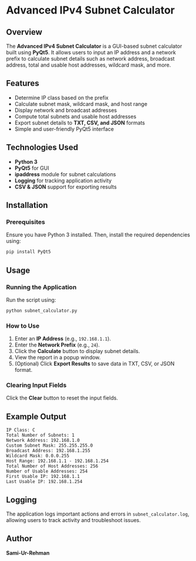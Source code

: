 # Advanced IPv4 Subnet Calculator

## Overview
The **Advanced IPv4 Subnet Calculator** is a GUI-based subnet calculator built using **PyQt5**. It allows users to input an IP address and a network prefix to calculate subnet details such as network address, broadcast address, total and usable host addresses, wildcard mask, and more.

## Features
- Determine IP class based on the prefix
- Calculate subnet mask, wildcard mask, and host range
- Display network and broadcast addresses
- Compute total subnets and usable host addresses
- Export subnet details to **TXT, CSV, and JSON** formats
- Simple and user-friendly PyQt5 interface

## Technologies Used
- **Python 3**
- **PyQt5** for GUI
- **ipaddress** module for subnet calculations
- **Logging** for tracking application activity
- **CSV & JSON** support for exporting results

## Installation
### Prerequisites
Ensure you have Python 3 installed. Then, install the required dependencies using:
```bash
pip install PyQt5
```

## Usage
### Running the Application
Run the script using:
```bash
python subnet_calculator.py
```

### How to Use
1. Enter an **IP Address** (e.g., `192.168.1.1`).
2. Enter the **Network Prefix** (e.g., `24`).
3. Click the **Calculate** button to display subnet details.
4. View the report in a popup window.
5. (Optional) Click **Export Results** to save data in TXT, CSV, or JSON format.

### Clearing Input Fields
Click the **Clear** button to reset the input fields.

## Example Output
```
IP Class: C
Total Number of Subnets: 1
Network Address: 192.168.1.0
Custom Subnet Mask: 255.255.255.0
Broadcast Address: 192.168.1.255
Wildcard Mask: 0.0.0.255
Host Range: 192.168.1.1 - 192.168.1.254
Total Number of Host Addresses: 256
Number of Usable Addresses: 254
First Usable IP: 192.168.1.1
Last Usable IP: 192.168.1.254
```

## Logging
The application logs important actions and errors in `subnet_calculator.log`, allowing users to track activity and troubleshoot issues.

## Author
**Sami-Ur-Rehman**

